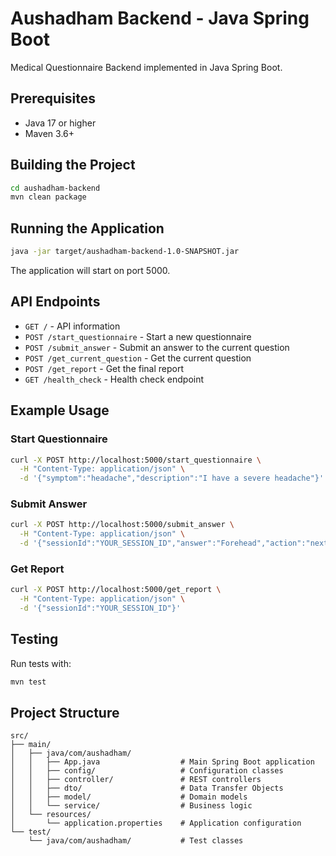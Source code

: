 # Aushadham Backend - Java Spring Boot

Medical Questionnaire Backend implemented in Java Spring Boot.

## Prerequisites

- Java 17 or higher
- Maven 3.6+

## Building the Project

```bash
cd aushadham-backend
mvn clean package
```

## Running the Application

```bash
java -jar target/aushadham-backend-1.0-SNAPSHOT.jar
```

The application will start on port 5000.

## API Endpoints

- `GET /` - API information
- `POST /start_questionnaire` - Start a new questionnaire
- `POST /submit_answer` - Submit an answer to the current question
- `POST /get_current_question` - Get the current question
- `POST /get_report` - Get the final report
- `GET /health_check` - Health check endpoint

## Example Usage

### Start Questionnaire
```bash
curl -X POST http://localhost:5000/start_questionnaire \
  -H "Content-Type: application/json" \
  -d '{"symptom":"headache","description":"I have a severe headache"}'
```

### Submit Answer
```bash
curl -X POST http://localhost:5000/submit_answer \
  -H "Content-Type: application/json" \
  -d '{"sessionId":"YOUR_SESSION_ID","answer":"Forehead","action":"next"}'
```

### Get Report
```bash
curl -X POST http://localhost:5000/get_report \
  -H "Content-Type: application/json" \
  -d '{"sessionId":"YOUR_SESSION_ID"}'
```

## Testing

Run tests with:
```bash
mvn test
```

## Project Structure

```
src/
├── main/
│   ├── java/com/aushadham/
│   │   ├── App.java                  # Main Spring Boot application
│   │   ├── config/                   # Configuration classes
│   │   ├── controller/               # REST controllers
│   │   ├── dto/                      # Data Transfer Objects
│   │   ├── model/                    # Domain models
│   │   └── service/                  # Business logic
│   └── resources/
│       └── application.properties    # Application configuration
└── test/
    └── java/com/aushadham/           # Test classes
```
